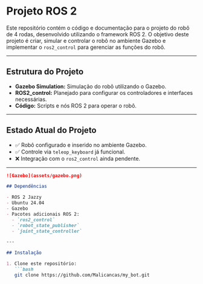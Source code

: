 # Projeto ROS 2

Este repositório contém o código e documentação para o projeto do robô de 4 rodas, desenvolvido utilizando o framework ROS 2. O objetivo deste projeto é criar, simular e controlar o robô no ambiente Gazebo e implementar o `ros2_control` para gerenciar as funções do robô.

---

## Estrutura do Projeto

- **Gazebo Simulation:** Simulação do robô utilizando o Gazebo.
- **ROS2_control:** Planejado para configurar os controladores e interfaces necessárias.
- **Código:** Scripts e nós ROS 2 para operar o robô.

---

## Estado Atual do Projeto

- ✅ Robô configurado e inserido no ambiente Gazebo.
- ✅ Controle via `teleop_keyboard` já funcional.
- ❌ Integração com o `ros2_control` ainda pendente.

---

```markdown
![Gazebo](assets/gazebo.png)

## Dependências

- ROS 2 Jazzy
- Ubuntu 24.04
- Gazebo
- Pacotes adicionais ROS 2:
  - `ros2_control`
  - `robot_state_publisher`
  - `joint_state_controller`

---

## Instalação

1. Clone este repositório:
   ```bash
   git clone https://github.com/Malicancas/my_bot.git
